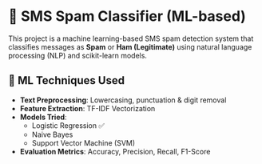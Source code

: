 # 📩 SMS Spam Classifier (ML-based)

This project is a machine learning-based SMS spam detection system that classifies messages as **Spam** or **Ham (Legitimate)** using natural language processing (NLP) and scikit-learn models.
## 🧠 ML Techniques Used

- **Text Preprocessing**: Lowercasing, punctuation & digit removal
- **Feature Extraction**: TF-IDF Vectorization
- **Models Tried**:
  - Logistic Regression ✅
  - Naive Bayes
  - Support Vector Machine (SVM)
- **Evaluation Metrics**: Accuracy, Precision, Recall, F1-Score
